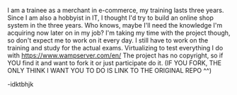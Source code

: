 I am a trainee as a merchant in e-commerce, my training lasts three years. Since I am also a hobbyist in IT, I thought I'd try to build an online shop system in the three years.
Who knows, maybe I'll need the knowledge I'm acquiring now later on in my job?
I'm taking my time with the project though, so don't expect me to work on it every day. I still have to work on the training and study for the actual exams.
Virtualizing to test everything I do with https://www.wampserver.com/en/
The project has no copyright, so if YOU find it and want to fork it or just participate do it. (IF YOU FORK, THE ONLY THINK I WANT YOU TO DO IS LINK TO THE ORIGINAL REPO ^^)

-idktbhjk
